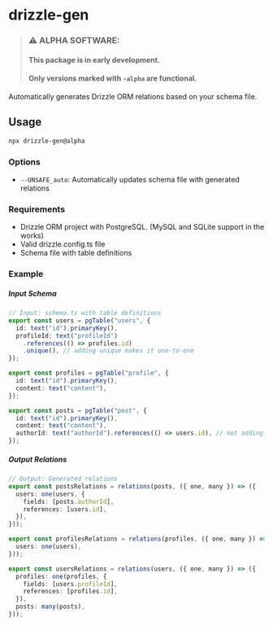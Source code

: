 # drizzle-gen

>### ⚠️ **ALPHA SOFTWARE**: 
>#### This package is in early development.
>#### Only versions marked with `-alpha` are functional.

Automatically generates Drizzle ORM relations based on your schema file.

## Usage




```bash
npx drizzle-gen@alpha
```

### Options

- `--UNSAFE_auto`: Automatically updates schema file with generated relations

### Requirements
- Drizzle ORM project with PostgreSQL. (MySQL and SQLite support in the works)
- Valid drizzle.config.ts file
- Schema file with table definitions

### Example

##### Input Schema
```typescript
// Input: schema.ts with table definitions
export const users = pgTable("users", {
  id: text("id").primaryKey(),
  profileId: text("profileId")
    .references(() => profiles.id)
    .unique(), // adding unique makes it one-to-one
});

export const profiles = pgTable("profile", {
  id: text("id").primaryKey(),
  content: text("content"),
});

export const posts = pgTable("post", {
  id: text("id").primaryKey(),
  content: text("content"),
  authorId: text("authorId").references(() => users.id), // not adding unique makes it one-to-many,
});
```

##### Output Relations
```typescript
// Output: Generated relations
export const postsRelations = relations(posts, ({ one, many }) => ({
  users: one(users, {
    fields: [posts.authorId],
    references: [users.id],
  }),
}));

export const profilesRelations = relations(profiles, ({ one, many }) => ({
  users: one(users),
}));

export const usersRelations = relations(users, ({ one, many }) => ({
  profiles: one(profiles, {
    fields: [users.profileId],
    references: [profiles.id],
  }),
  posts: many(posts),
}));

```



